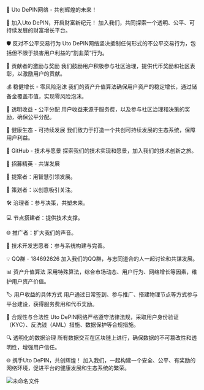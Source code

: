 🌟 Uto DePIN网络 - 共创辉煌的未来！

🚀 加入Uto DePIN，开启财富新纪元！ 加入我们，共同探索一个透明、公平、可持续发展的财富增长平台。

🛡️ 反对不公平交易行为 Uto DePIN网络坚决抵制任何形式的不公平交易行为，包括但不限于损害用户利益的“割韭菜”行为。

🏅 贡献者的激励与奖励 我们鼓励用户积极参与社区治理，提供代币奖励和社区表彰，以激励用户的贡献。

💰 稳健增长 - 零风险泡沫 我们的资产升值算法确保用户资产的稳定增长，通过储备金覆盖市值，实现零风险泡沫。

🔑 透明收益 - 公平分配 用户收益来源于服务费，以及参与社区治理和决策的奖励，确保公平分配。

🌱 健康生态 - 可持续发展 我们致力于打造一个共创可持续发展的生态系统，保障用户利益。

🔗 GitHub - 技术与愿景 探索我们的技术实现和愿景，加入我们的技术创新之旅。

📢 招募精英 - 共谋发展

🤔 提案者：用智慧引领发展。

📝 策划者：以创意吸引关注。

🛠️ 治理者：参与决策，共塑未来。

💻 节点搭建者：提供技术支撑。

🌐 推广者：扩大我们的声音。

🔧 技术开发志愿者：参与系统构建与完善。

💡 QQ群 - 184692626 加入我们的QQ群，与志同道合的人一起讨论和共谋发展。

📊 资产升值算法 采用特殊算法，综合市场动态、用户行为、网络增长等因素，维护用户资产价值。

🏷️ 用户收益的具体方式 用户通过日常签到、参与推广、搭建物理节点等方式参与平台建设，获得服务费用和代币奖励。

📜 合规性与合法性 Uto DePIN网络严格遵守法律法规，采取用户身份验证（KYC）、反洗钱（AML）措施、数据保护等合规措施。

🔍 透明化的数据治理 所有数据交互在区块链上进行，确保数据的不可篡改性和透明性，增强用户信任。

🌐 携手Uto DePIN，共创辉煌！ 加入我们，一起构建一个安全、公平、有奖励的网络环境，促进平台的健康发展和生态系统的繁荣。

![未命名文件](https://github.com/user-attachments/assets/4c7bdcf5-701c-4897-aba5-53074f085c3e)

